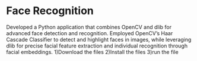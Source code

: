 # Face Recognition 
Developed a Python application that combines OpenCV and dlib for advanced face detection and recognition. Employed OpenCV’s Haar Cascade Classifier to detect and highlight faces in images, while leveraging dlib for precise facial feature extraction and individual recognition through facial embeddings.
1)Download the files
2)Install the files
3)run the file
